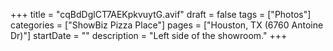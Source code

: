 +++
title = "cqBdDglCT7AEKpkvuytG.avif"
draft = false
tags = ["Photos"]
categories = ["ShowBiz Pizza Place"]
pages = ["Houston, TX (6760 Antoine Dr)"]
startDate = ""
description = "Left side of the showroom."
+++
